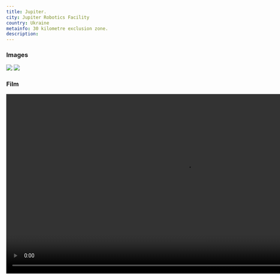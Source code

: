 ```yaml
---
title: Jupiter.
city: Jupiter Robotics Facility
country: Ukraine
metainfo: 30 kilometre exclusion zone.
description:
---
```

### Images 
![](../gallery/jupiter_room.jpg)
![](../gallery/jupiter_files.jpg)


### Film
<video
id="jupiter"
class="video-js"
controls
preload="auto"
width="960"
data-setup="{}">
    <source src="../video/jupiter_intro.mp4" type="video/mp4" />
</video>
